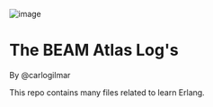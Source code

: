 ![image](https://user-images.githubusercontent.com/17634377/169910444-7e238a34-6bed-43a0-8044-0f1311d925f8.png)

# The BEAM Atlas Log's

By @carlogilmar

This repo contains many files related to learn Erlang. 
